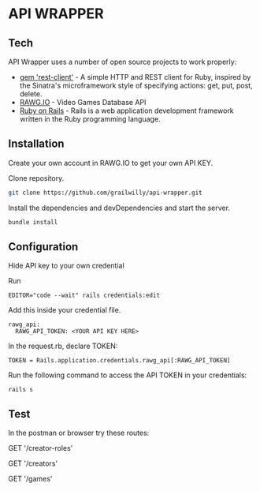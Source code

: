 # API WRAPPER

## Tech

API Wrapper uses a number of open source projects to work properly:

- [gem 'rest-client'](https://github.com/rest-client/rest-client) - A simple HTTP and REST client for Ruby, inspired by the Sinatra's microframework style of specifying actions: get, put, post, delete.
- [RAWG.IO](https://rawg.io/apidocs) - Video Games Database API
- [Ruby on Rails](https://guides.rubyonrails.org/getting_started.html) - Rails is a web application development framework written in the Ruby programming language.

## Installation

Create your own account in RAWG.IO to get your own API KEY.

Clone repository.
```sh
git clone https://github.com/grailwilly/api-wrapper.git
```
Install the dependencies and devDependencies and start the server.
```sh
bundle install
```
## Configuration
Hide API key to your own credential

Run
``` 
EDITOR="code --wait" rails credentials:edit
```

Add this inside your credential file.
```
rawg_api:
  RAWG_API_TOKEN: <YOUR API KEY HERE>
```

In the  request.rb, declare TOKEN: 
```
TOKEN = Rails.application.credentials.rawg_api[:RAWG_API_TOKEN]
```

Run the following command to access the API TOKEN in your credentials:
```
rails s
```
## Test
In the postman or browser try these routes:

GET '/creator-roles'

GET '/creators'

GET '/games'